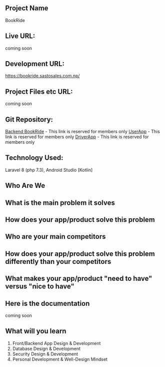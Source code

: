 Project Name
------------
BookRide

Live URL: 
------------
coming soon

Development URL:
------------
https://bookride.sastosales.com.np/

Project Files etc URL:
------------
coming soon

Git Repository:
------------
<a href = "https://github.com/Lafa0x9-Hackathon/new-bookride" target="_blank">Backend BookRide</a> - This link is reserved for members only
<a href = "https://github.com/Lafa0x9-Hackathon/user-app" target="_blank">UserApp</a> - This link is reserved for members only
<a href = "https://github.com/Lafa0x9-Hackathon/driver-app" target="_blank">DriverApp</a> - This link is reserved for members only

Technology Used:
------------
Laravel 8 (php 7.3), Android Studio [Kotlin] 

Who Are We 
------------

What is the main problem it solves
------------

How does your app/product solve this problem
--------------

Who are your main competitors
--------------

How does your app/product solve this problem differently than your competitors
--------------

What makes your app/product "need to have" versus "nice to have"
--------------

Here is the documentation
----------------------------

coming soon

What will you learn
---------------------
1. Front/Backend App Design & Development
2. Database Design & Development
3. Security Design & Development
4. Personal Development & Well-Design Mindset


